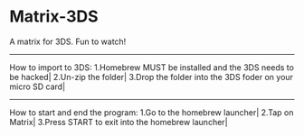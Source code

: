 # Matrix-3DS
A matrix for 3DS. Fun to watch!
__________________________________________________________________________________________________________________________________________
How to import to 3DS:
1.Homebrew MUST be installed and the 3DS needs to be hacked|
2.Un-zip the folder|
3.Drop the folder into the 3DS foder on your micro SD card|

__________________________________________________________________________________________________________________________________________
How to start and end the program:
1.Go to the homebrew launcher|
2.Tap on Matrix|
3.Press START to exit into the homebrew launcher|
